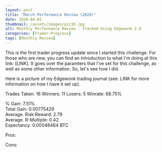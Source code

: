 ```yaml
---
layout: post
title: "March Performance Review (2020)"
date: 2020-04-01
thumbnail: /assets/images/pic10.jpg
alt: Monthly Performance Review - Tracked Using Edgewonk 2.0
categories: [Trader-Progress]
tags: [Monthly Review]
---
```


This is the first trader progress update since I started this challenge. For those who are new, you can find an introduction to what I'm doing at this link: [LINK]. It goes over the paramters that I've set for this challenge, as well as some other information. So, let's see how I did.

Here is a picture of my Edgewonk trading journal (see: LINK for more information on how I have it set up).

Trades Taken: 16
Winners: 11
Losers: 5
Winrate: 68.75%

% Gain: 7.51% <br />
Total Gain: 0.00775429  <br />
Average. Risk:Reward: 2.79  <br />
Average. R-Multiple: 0.42  <br />
Expectancy: 0.00048464 BTC  <br />

Pros:

Cons:
